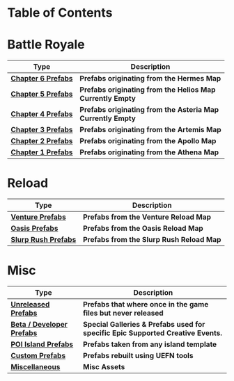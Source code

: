 # Table of Contents

# Battle Royale
| Type | Description |
|-----------------------------------------|-----------------|
|**[Chapter 6 Prefabs](Page_Chapter_6.md)**<br>|**Prefabs originating from the Hermes Map**|
|**[Chapter 5 Prefabs](Page_Chapter_5.md)**<br>|**Prefabs originating from the Helios Map<br>Currently Empty**|
|**[Chapter 4 Prefabs](Page_Chapter_4.md)**<br>|**Prefabs originating from the Asteria Map<br>Currently Empty**|
|**[Chapter 3 Prefabs](Page_Chapter_3.md)**<br>|**Prefabs originating from the Artemis Map**|
|**[Chapter 2 Prefabs](Page_Chapter_2.md)**<br>|**Prefabs originating from the Apollo Map**|
|**[Chapter 1 Prefabs](Page_Chapter_1.md)**<br>|**Prefabs originating from the Athena Map**|

# Reload
| Type | Description |
|-----------------------------------------|-----------------|
|**[Venture Prefabs](/Page_Reload_Venture_Prefabs.md)**<br>|**Prefabs from the Venture Reload Map**|
|**[Oasis Prefabs](/Page_Reload_Oasis_Prefabs.md)**<br>|**Prefabs from the Oasis Reload Map**|
|**[Slurp Rush Prefabs](/Page_Reload_Slurp_Rush_Prefabs.md)**<br>|**Prefabs from the Slurp Rush Reload Map**|

# Misc
| Type | Description |
|-----------------------------------------|-----------------|
|**[Unreleased Prefabs](Page_Unreleased_Prefabs.md)**<br>|**Prefabs that where once in the game files but never released**|
|**[Beta / Developer Prefabs](Page_Beta_Prefabs.md)**<br>|**Special Galleries & Prefabs used for specific Epic Supported Creative Events.**|
|**[POI Island Prefabs](/Page_POI_Island_Prefabs%20.md)**<br>|**Prefabs taken from any island template**|
|**[Custom Prefabs](/Page_Custom_Prefabs.md)**<br>|**Prefabs rebuilt using UEFN tools**|
|**[Miscellaneous](/Page_Misc.md)**<br>|**Misc Assets**|
